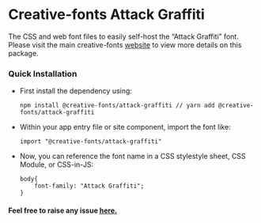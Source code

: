 # Creative-fonts Attack Graffiti

The CSS and web font files to easily self-host the “Attack Graffiti” font. Please visit the main creative-fonts [website]('https://creativefonts.org/preview/attack-graffiti') to view more details on this package.

### Quick Installation

- First install the dependency using:

  ```
  npm install @creative-fonts/attack-graffiti // yarn add @creative-fonts/attack-graffiti
  ```

- Within your app entry file or site component, import the font like:
  ```
  import "@creative-fonts/attack-graffiti"
  ```
- Now, you can reference the font name in a CSS stylestyle sheet, CSS Module, or CSS-in-JS:
  ```
  body{
      font-family: "Attack Graffiti";
  }
  ```

#### Feel free to raise any issue [here.](https://github.com/creative-fonts/creative-fonts/issues)
